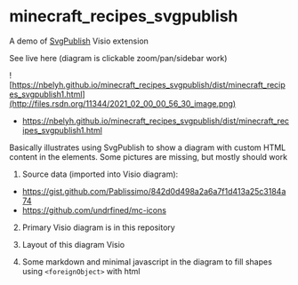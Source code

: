# minecraft_recipes_svgpublish

A demo of [SvgPublish](https://unmanagedvisio.com/products/svg-publish/) Visio extension

See live here (diagram is clickable zoom/pan/sidebar work)

![https://nbelyh.github.io/minecraft_recipes_svgpublish/dist/minecraft_recipes_svgpublish1.html](http://files.rsdn.org/11344/2021_02_00_00_56_30_image.png)

- https://nbelyh.github.io/minecraft_recipes_svgpublish/dist/minecraft_recipes_svgpublish1.html

Basically illustrates using SvgPublish to show a diagram with custom HTML content in the elements. 
Some pictures are missing, but mostly should work

1. Source data (imported into Visio diagram):

- https://gist.github.com/Pablissimo/842d0d498a2a6a7f1d413a25c3184a74
- https://github.com/undrfined/mc-icons

2. Primary Visio diagram is in this repository

3. Layout of this diagram Visio

4. Some markdown and minimal javascript in the diagram to fill shapes using `<foreignObject>` with html
